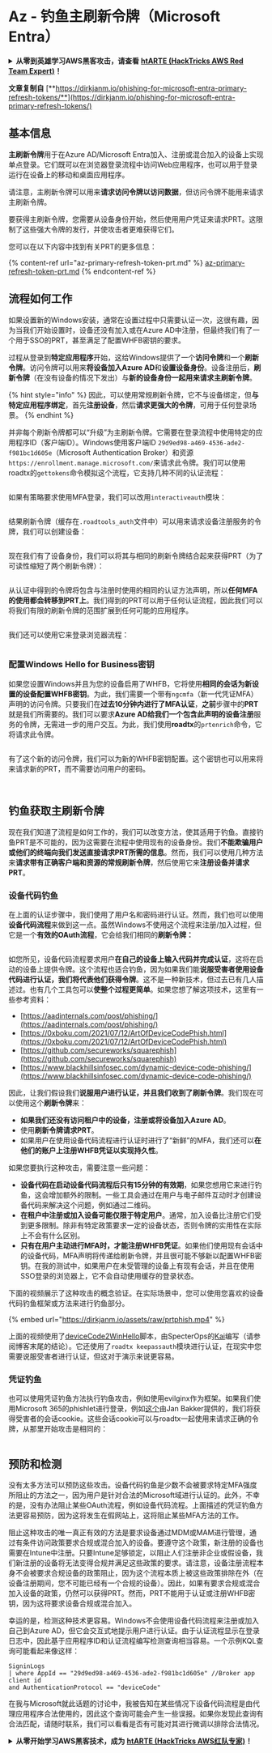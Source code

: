 # Az - 钓鱼主刷新令牌（Microsoft Entra）

<details>

<summary><strong>从零到英雄学习AWS黑客攻击，请查看</strong> <a href="https://training.hacktricks.xyz/courses/arte"><strong>htARTE (HackTricks AWS Red Team Expert)</strong></a><strong>！</strong></summary>

支持HackTricks的其他方式：

* 如果您希望在**HackTricks中看到您的公司广告**或**下载HackTricks的PDF**，请查看[**订阅计划**](https://github.com/sponsors/carlospolop)！
* 获取[**官方PEASS & HackTricks商品**](https://peass.creator-spring.com)
* 探索[**PEASS家族**](https://opensea.io/collection/the-peass-family)，我们的独家[**NFTs系列**](https://opensea.io/collection/the-peass-family)
* **加入** 💬 [**Discord群组**](https://discord.gg/hRep4RUj7f) 或 [**telegram群组**](https://t.me/peass) 或在**Twitter**上**关注**我 🐦 [**@carlospolopm**](https://twitter.com/carlospolopm)**。**
* **通过向** [**HackTricks**](https://github.com/carlospolop/hacktricks) 和 [**HackTricks Cloud**](https://github.com/carlospolop/hacktricks-cloud) github仓库提交PR来分享您的黑客技巧。

</details>

**文章复制自** [**https://dirkjanm.io/phishing-for-microsoft-entra-primary-refresh-tokens/**](https://dirkjanm.io/phishing-for-microsoft-entra-primary-refresh-tokens/)

## 基本信息

**主刷新令牌**用于在Azure AD/Microsoft Entra加入、注册或混合加入的设备上实现单点登录。它们既可以在浏览器登录流程中访问Web应用程序，也可以用于登录运行在设备上的移动和桌面应用程序。

请注意，主刷新令牌可以用来**请求访问令牌以访问数据**，但访问令牌不能用来请求主刷新令牌。

要获得主刷新令牌，您需要从设备身份开始，然后使用用户凭证来请求PRT。这限制了这些强大令牌的发行，并使攻击者更难获得它们。

您可以在以下内容中找到有关PRT的更多信息：

{% content-ref url="az-primary-refresh-token-prt.md" %}
[az-primary-refresh-token-prt.md](az-primary-refresh-token-prt.md)
{% endcontent-ref %}

## 流程如何工作

如果设置新的Windows安装，通常在设置过程中只需要认证一次，这很有趣，因为当我们开始设置时，设备还没有加入或在Azure AD中注册，但最终我们有了一个用于SSO的PRT，甚至满足了配置WHFB密钥的要求。

过程从登录到**特定应用程序**开始，这给Windows提供了一个**访问令牌**和一个**刷新令牌**。访问令牌可以用来**将设备加入Azure AD**和**设置设备身份**。设备注册后，**刷新令牌**（在没有设备的情况下发出）与**新的设备身份一起用来请求主刷新令牌**。

{% hint style="info" %}
因此，可以使用常规刷新令牌，它不与设备绑定，但**与特定应用程序绑定**，首先**注册设备**，然后**请求更强大的令牌**，可用于任何登录场景。
{% endhint %}

并非每个刷新令牌都可以“升级”为主刷新令牌。它需要在登录流程中使用特定的应用程序ID（客户端ID）。Windows使用客户端ID `29d9ed98-a469-4536-ade2-f981bc1d605e`（Microsoft Authentication Broker）和资源`https://enrollment.manage.microsoft.com/`来请求此令牌。我们可以使用roadtx的`gettokens`命令模拟这个流程，它支持几种不同的认证流程：

<figure><img src="../../../.gitbook/assets/image (5) (1).png" alt=""><figcaption></figcaption></figure>

如果有策略要求使用MFA登录，我们可以改用`interactiveauth`模块：

<figure><img src="../../../.gitbook/assets/image (1) (1) (1) (1) (1) (1) (1) (1) (1).png" alt=""><figcaption></figcaption></figure>

结果刷新令牌（缓存在`.roadtools_auth`文件中）可以用来请求设备注册服务的令牌，我们可以创建设备：

<figure><img src="../../../.gitbook/assets/image (2) (1) (1) (1) (1) (1) (1) (1).png" alt=""><figcaption></figcaption></figure>

现在我们有了设备身份，我们可以将其与相同的刷新令牌结合起来获得PRT（为了可读性缩短了两个刷新令牌）：

<figure><img src="../../../.gitbook/assets/image (3) (1) (1) (1) (1) (1) (1).png" alt=""><figcaption></figcaption></figure>

从认证中得到的令牌将包含与注册时使用的相同的认证方法声明，所以**任何MFA的使用都会转移到PRT上**。我们得到的PRT可以用于任何认证流程，因此我们可以将我们有限的刷新令牌的范围扩展到任何可能的应用程序。

<figure><img src="../../../.gitbook/assets/image (4) (1) (1) (1) (1) (1).png" alt=""><figcaption></figcaption></figure>

我们还可以使用它来登录浏览器流程：

<figure><img src="../../../.gitbook/assets/image (5) (1) (1).png" alt=""><figcaption></figcaption></figure>

### 配置Windows Hello for Business密钥 <a href="#provisioning-windows-hello-for-business-keys" id="provisioning-windows-hello-for-business-keys"></a>

如果您设置Windows并且为您的设备启用了WHFB，它将使用**相同的会话为新设置的设备配置WHFB密钥**。为此，我们需要一个带有`ngcmfa`（新一代凭证MFA）声明的访问令牌。只要我们在**过去10分钟内进行了MFA认证**，**之前**步骤中的**PRT**就是我们所需要的。我们可以要求**Azure AD给我们一个包含此声明的设备注册**服务的令牌，无需进一步的用户交互。为此，我们使用**roadtx**的`prtenrich`命令，它将请求此令牌。

<figure><img src="../../../.gitbook/assets/image (6) (1).png" alt=""><figcaption></figcaption></figure>

有了这个新的访问令牌，我们可以为新的WHFB密钥配置。这个密钥也可以用来将来请求新的PRT，而不需要访问用户的密码。

<figure><img src="../../../.gitbook/assets/image (7) (1).png" alt=""><figcaption></figcaption></figure>

<figure><img src="../../../.gitbook/assets/image (8) (1).png" alt=""><figcaption></figcaption></figure>

## 钓鱼获取主刷新令牌 <a href="#phishing-for-primary-refresh-tokens" id="phishing-for-primary-refresh-tokens"></a>

现在我们知道了流程是如何工作的，我们可以改变方法，使其适用于钓鱼。直接钓鱼PRT是不可能的，因为这需要在流程中使用现有的设备身份。我们**不能欺骗用户或他们的终端向我们发送直接请求PRT所需的信息**。然而，我们可以使用几种方法来**请求带有正确客户端和资源的常规刷新令牌**，然后使用它来**注册设备并请求PRT**。

### 设备代码钓鱼 <a href="#device-code-phishing" id="device-code-phishing"></a>

在上面的认证步骤中，我们使用了用户名和密码进行认证。然而，我们也可以使用**设备代码流程**来做到这一点。虽然Windows不使用这个流程来注册/加入过程，但它是一个**有效的OAuth流程**，它会给我们相同的**刷新令牌：**

<figure><img src="../../../.gitbook/assets/image (9) (1).png" alt=""><figcaption></figcaption></figure>

如您所见，设备代码流程要求用户**在自己的设备上输入代码并完成认证**，这将在启动的设备上提供令牌。这个流程也适合钓鱼，因为如果我们能**说服受害者使用设备代码进行认证，我们将代表他们获得令牌**。这不是一种新技术，但过去已有几人描述过。也有几个工具包可以**使整个过程更简单**。如果您想了解这项技术，这里有一些参考资料：

* [https://aadinternals.com/post/phishing/](https://aadinternals.com/post/phishing/)
* [https://0xboku.com/2021/07/12/ArtOfDeviceCodePhish.html](https://0xboku.com/2021/07/12/ArtOfDeviceCodePhish.html)
* [https://github.com/secureworks/squarephish](https://github.com/secureworks/squarephish)
* [https://www.blackhillsinfosec.com/dynamic-device-code-phishing/](https://www.blackhillsinfosec.com/dynamic-device-code-phishing/)

因此，让我们假设我们**说服用户进行认证，并且我们收到了刷新令牌**。我们现在可以使用这个**刷新令牌**来：

* **如果我们还没有访问租户中的设备，注册或将设备加入Azure AD**。
* 使用**刷新令牌请求PRT**。
* 如果用户在使用设备代码流程进行认证时进行了“新鲜”的MFA，我们还可以**在他们的账户上注册WHFB凭证以实现持久性**。

如果您要执行这种攻击，需要注意一些问题：

* **设备代码在启动设备代码流程后只有15分钟的有效期**，如果您想用它来进行钓鱼，这会增加额外的限制。一些工具会通过在用户与电子邮件互动时才创建设备代码来解决这个问题，例如通过二维码。
* **在租户中注册或加入设备可能仅限于特定用户**。通常，加入设备比注册它们受到更多限制。除非有特定政策要求一定的设备状态，否则令牌的实用性在实际上不会有什么区别。
* **只有在用户主动进行MFA时，才能注册WHFB凭证**。如果他们使用现有会话中的设备代码，MFA声明将传递给刷新令牌，并且很可能不够新以配置WHFB密钥。在我的测试中，如果用户在未受管理的设备上有现有会话，并且在使用SSO登录的浏览器上，它不会自动使用缓存的登录状态。

下面的视频展示了这种攻击的概念验证。在实际场景中，您可以使用您喜欢的设备代码钓鱼框架或方法来进行钓鱼部分。

{% embed url="https://dirkjanm.io/assets/raw/prtphish.mp4" %}

上面的视频使用了[deviceCode2WinHello](https://github.com/kiwids0220/deviceCode2WinHello)脚本，由SpecterOps的[Kai](https://twitter.com/mhskai2017)编写（请参阅博客末尾的结论）。它还使用了`roadtx keepassauth`模块进行认证，在现实中您需要说服受害者进行认证，但这对于演示来说更容易。

### 凭证钓鱼 <a href="#credential-phishing" id="credential-phishing"></a>

也可以使用凭证钓鱼方法执行钓鱼攻击，例如使用evilginx作为框架。如果我们使用Microsoft 365的phishlet进行登录，例如[这个](https://github.com/BakkerJan/evilginx3/blob/main/microsoft365.yaml)由Jan Bakker提供的，我们将获得受害者的会话cookie。这些会话cookie可以与roadtx一起使用来请求正确的令牌，从那里开始攻击是相同的：

<figure><img src="../../../.gitbook/assets/image (10) (1).png" alt=""><figcaption></figcaption></figure>

## 预防和检测 <a href="#prevention-and-detection" id="prevention-and-detection"></a>

没有太多方法可以预防这些攻击。设备代码钓鱼是少数不会被要求特定MFA强度所阻止的方法之一，因为用户是针对合法的Microsoft域进行认证的。此外，不幸的是，没有办法阻止某些OAuth流程，例如设备代码流程。上面描述的凭证钓鱼方法更容易预防，因为这将发生在假网站上，这将阻止某些MFA方法的工作。

阻止这种攻击的唯一真正有效的方法是要求设备通过MDM或MAM进行管理，通过有条件访问政策要求合规或混合加入的设备。要遵守这个政策，新注册的设备也需要在Intune中注册。只要Intune足够锁定，以阻止人们注册非企业或假设备，我们新注册的设备将无法变得合规并满足这些政策的要求。请注意，设备注册流程本身不会被要求合规设备的政策阻止，因为这个流程本质上被这些政策排除在外（在设备注册期间，您不可能已经有一个合规的设备）。因此，如果有要求合规或混合加入设备的政策，仍然可以获得PRT。然而，PRT不能用于认证或注册WHFB密钥，因为这将要求设备合规或混合加入。

幸运的是，检测这种技术更容易。Windows不会使用设备代码流程来注册或加入自己到Azure AD，但它会交互式地提示用户进行认证。由于认证流程显示在登录日志中，因此基于应用程序ID和认证流程编写检测查询相当容易。一个示例KQL查询可能看起来像这样：
```
SigninLogs
| where AppId == "29d9ed98-a469-4536-ade2-f981bc1d605e" //Broker app client id
and AuthenticationProtocol == "deviceCode"
```
在我与Microsoft就此话题的讨论中，我被告知在某些情况下设备代码流程是由代理应用程序合法使用的，因此这个查询可能会产生一些误报。如果你发现此查询有合法匹配，请随时联系，我们可以看看是否有可能对其进行微调以排除合法情况。

<details>

<summary><strong>从零开始学习AWS黑客技术，成为</strong> <a href="https://training.hacktricks.xyz/courses/arte"><strong>htARTE (HackTricks AWS红队专家)</strong></a><strong>！</strong></summary>

其他支持HackTricks的方式：

* 如果你想在**HackTricks中看到你的公司广告**或**下载HackTricks的PDF**，请查看[**订阅计划**](https://github.com/sponsors/carlospolop)！
* 获取[**官方PEASS & HackTricks商品**](https://peass.creator-spring.com)
* 发现[**PEASS家族**](https://opensea.io/collection/the-peass-family)，我们独家的[**NFTs系列**](https://opensea.io/collection/the-peass-family)
* **加入** 💬 [**Discord群组**](https://discord.gg/hRep4RUj7f) 或 [**telegram群组**](https://t.me/peass) 或在**Twitter** 🐦 上**关注**我 [**@carlospolopm**](https://twitter.com/carlospolopm)**。**
* **通过向** [**HackTricks**](https://github.com/carlospolop/hacktricks) 和 [**HackTricks Cloud**](https://github.com/carlospolop/hacktricks-cloud) github仓库提交PR来分享你的黑客技巧。

</details>
